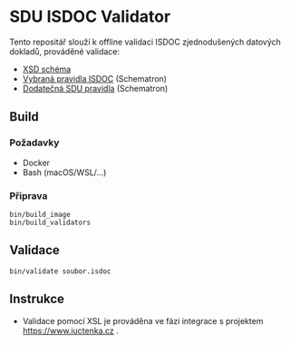 # SDU ISDOC Validator

Tento repositář slouží k offline validaci ISDOC zjednodušených 
datových dokladů, prováděné validace:

- [XSD schéma](https://isdoc.cz/6.0.2/xsd/isdoc-invoice-6.0.2.xsd)
- [Vybraná pravidla ISDOC](https://isdoc.cz/6.0.2/sch/isdoc-6.0.2.sch) (Schematron)
- [Dodatečná SDU pravidla](https://raw.githubusercontent.com/isducz/sdu-isdoc-validator/main/xsl/isdoc-sdu-0.0.1.sch) (Schematron)

## Build

### Požadavky

- Docker
- Bash (macOS/WSL/...)

### Připrava

```
bin/build_image
bin/build_validators
```

## Validace

```
bin/validate soubor.isdoc
```

## Instrukce

- Validace pomocí XSL je prováděna ve fázi integrace s projektem https://www.iuctenka.cz .
